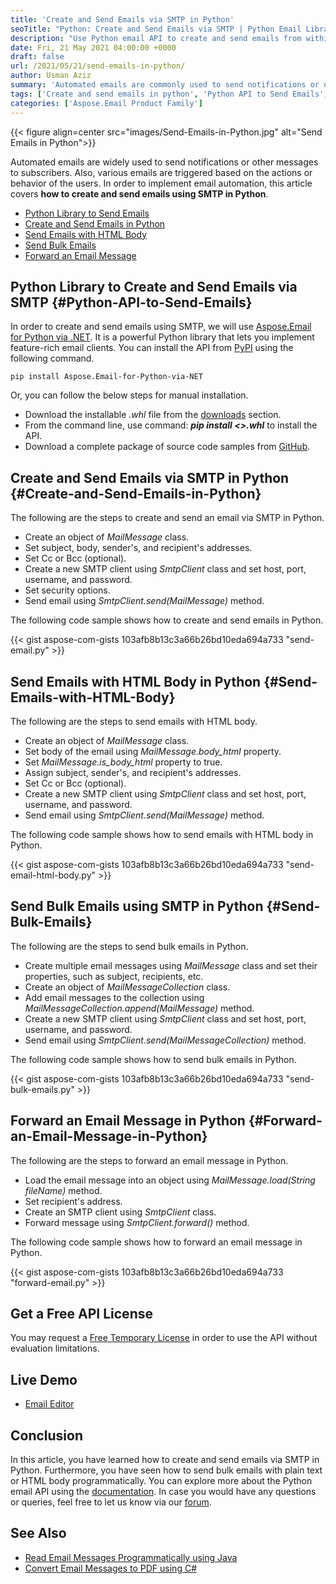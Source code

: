 ```yaml
---
title: 'Create and Send Emails via SMTP in Python'
seoTitle: "Python: Create and Send Emails via SMTP | Python Email Library"
description: "Use Python email API to create and send emails from within Python applications via SMTP. Send emails with plain text or HTML body."
date: Fri, 21 May 2021 04:00:00 +0000
draft: false
url: /2021/05/21/send-emails-in-python/
author: Usman Aziz
summary: 'Automated emails are commonly used to send notifications or other messages to subscribers. Also, various emails are triggered based on the actions or behavior of the users. In order to implement email automation, this article covers **how to create and send emails programmatically in Python**.'
tags: ['Create and send emails in python', 'Python API to Send Emails', 'Send Bulk Emails in Python', 'Send Emails with HTML Body Python']
categories: ['Aspose.Email Product Family']
---
```




{{< figure align=center src="images/Send-Emails-in-Python.jpg" alt="Send Emails in Python">}}


Automated emails are widely used to send notifications or other messages to subscribers. Also, various emails are triggered based on the actions or behavior of the users. In order to implement email automation, this article covers **how to create and send emails using SMTP in Python**.

*   [Python Library to Send Emails][1]
*   [Create and Send Emails in Python][2]
*   [Send Emails with HTML Body][3]
*   [Send Bulk Emails][4]
*   [Forward an Email Message][5]

## Python Library to Create and Send Emails via SMTP {#Python-API-to-Send-Emails}

In order to create and send emails using SMTP, we will use [Aspose.Email for Python via .NET][6]. It is a powerful Python library that lets you implement feature-rich email clients. You can install the API from [PyPI][7] using the following command.

```
pip install Aspose.Email-for-Python-via-NET
```

Or, you can follow the below steps for manual installation.

*   Download the installable _.whl_ file from the [downloads][8] section.
*   From the command line, use command: _**pip install <<FileName>>.whl**_ to install the API.
*   Download a complete package of source code samples from [GitHub][9].

## Create and Send Emails via SMTP in Python {#Create-and-Send-Emails-in-Python}

The following are the steps to create and send an email via SMTP in Python.

*   Create an object of _MailMessage_ class.
*   Set subject, body, sender's, and recipient's addresses.
*   Set Cc or Bcc (optional).
*   Create a new SMTP client using _SmtpClient_ class and set host, port, username, and password.
*   Set security options.
*   Send email using _SmtpClient.send(MailMessage)_ method.

The following code sample shows how to create and send emails in Python.

{{< gist aspose-com-gists 103afb8b13c3a66b26bd10eda694a733 "send-email.py" >}}

## Send Emails with HTML Body in Python {#Send-Emails-with-HTML-Body}

The following are the steps to send emails with HTML body.

*   Create an object of _MailMessage_ class.
*   Set body of the email using _MailMessage.body\_html_ property.
*   Set _MailMessage.is\_body\_html_ property to true.
*   Assign subject, sender's, and recipient's addresses.
*   Set Cc or Bcc (optional).
*   Create a new SMTP client using _SmtpClient_ class and set host, port, username, and password.
*   Send email using _SmtpClient.send(MailMessage)_ method.

The following code sample shows how to send emails with HTML body in Python.

{{< gist aspose-com-gists 103afb8b13c3a66b26bd10eda694a733 "send-email-html-body.py" >}}

## Send Bulk Emails using SMTP in Python {#Send-Bulk-Emails}

The following are the steps to send bulk emails in Python.

*   Create multiple email messages using _MailMessage_ class and set their properties, such as subject, recipients, etc.
*   Create an object of _MailMessageCollection_ class.
*   Add email messages to the collection using _MailMessageCollection.append(MailMessage)_ method.
*   Create a new SMTP client using _SmtpClient_ class and set host, port, username, and password.
*   Send email using _SmtpClient.send(MailMessageCollection)_ method.

The following code sample shows how to send bulk emails in Python.

{{< gist aspose-com-gists 103afb8b13c3a66b26bd10eda694a733 "send-bulk-emails.py" >}}

## Forward an Email Message in Python {#Forward-an-Email-Message-in-Python}

The following are the steps to forward an email message in Python.

*   Load the email message into an object using _MailMessage.load(String fileName)_ method.
*   Set recipient's address.
*   Create an SMTP client using _SmtpClient_ class.
*   Forward message using _SmtpClient.forward()_ method.

The following code sample shows how to forward an email message in Python.

{{< gist aspose-com-gists 103afb8b13c3a66b26bd10eda694a733 "forward-email.py" >}}

## Get a Free API License

You may request a [Free Temporary License][10] in order to use the API without evaluation limitations.

## Live Demo

*   [Email Editor][11]

## Conclusion

In this article, you have learned how to create and send emails via SMTP in Python. Furthermore, you have seen how to send bulk emails with plain text or HTML body programmatically. You can explore more about the Python email API using the [documentation][12]. In case you would have any questions or queries, feel free to let us know via our [forum][13].

## See Also

*   [Read Email Messages Programmatically using Java][14]
*   [Convert Email Messages to PDF using C#][15]




[1]: #Python-API-to-Send-Emails
[2]: #Create-and-Send-Emails-in-Python
[3]: #Send-Emails-with-HTML-Body
[4]: #Send-Bulk-Emails
[5]: #Forward-an-Email-Message-in-Python
[6]: https://products.aspose.com/email/python-net
[7]: https://pypi.org/project/Aspose.Email-for-Python-via-NET/
[8]: https://downloads.aspose.com/email/pythonnet
[9]: https://github.com/aspose-email/Aspose.Email-Python-Dotnet
[10]: https://purchase.aspose.com/temporary-license
[11]: https://products.aspose.app/email/editor
[12]: https://docs.aspose.com/email/pythonnet/getting-started/
[13]: https://forum.aspose.com/
[14]: https://blog.aspose.com/2021/04/12/read-email-messages-programmatically-using-java/
[15]: https://blog.aspose.com/2021/01/07/convert-emails-to-pdf-using-csharp/





